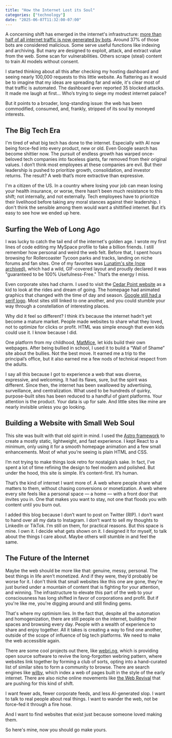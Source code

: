 ```yaml
---
title: "How the Internet Lost its Soul"
categories: ["technology"]
date: "2025-06-07T11:32:00-07:00"
---
```


A concerning shift has emerged in the internet's infrastructure: [more than half of all internet traffic is now generated by bots](<(https://www.securityweek.com/bot-traffic-surpasses-humans-online-driven-by-ai-and-criminal-innovation/)>). Around 37% of those bots are considered malicious. Some serve useful functions like indexing and archiving. But many are designed to exploit, attack, and extract value from the web. Some scan for vulnerabilities. Others scrape (steal) content to train AI models without consent.

I started thinking about all this after checking my hosting dashboard and seeing nearly 100,000 requests to this little website. As flattering as it would be to imagine that my ideas are spreading far and wide, it's clear most of that traffic is automated. The dashboard even reported 35 blocked attacks. It made me laugh at first... Who’s trying to siege my modest internet palace?

But it points to a broader, long-standing issue: the web has been commodified, consumed, and, frankly, stripped of its soul by moneyed interests.

## The Big Tech Era

I'm tired of what big tech has done to the internet. Especially with AI now being force-fed into every product, new or old. Even Google search has become shittier now. The pursuit of endless growth has warped once-beloved tech companies into faceless giants, far removed from their original values. I don’t think most employees at these companies are evil. But their leadership is pushed to prioritize growth, consolidation, and investor returns. The result? A web that’s more extractive than expressive.

I'm a citizen of the US. In a country where losing your job can mean losing your health insurance, or worse, there hasn’t been much resistance to this shift; not internally, and not externally. Tech employees have to prioritize their livelihood before taking any moral stances against their leadership. I don't think the sensible among them would want a shittified internet. But it’s easy to see how we ended up here.

## Surfing the Web of Long Ago

I was lucky to catch the tail end of the internet's golden age. I wrote my first lines of code editing my MySpace profile to fake a billion friends. I still remember how personal and weird the web felt. Before that, I spent hours browsing for Rollercoaster Tycoon parks and tracks, landing on niche forums and fan sites. One of my favorites was [Lunatim's site (now archived)](https://lunatim.rctspace.com/), which had a wild, GIF-covered layout and proudly declared it was "guaranteed to be 100% Usefulness-Free." That’s the energy I miss.

Even corporate sites had charm. I used to visit the [Cedar Point website](https://web.archive.org/web/20050827153641/https://www.cedarpoint.com/) as a kid to look at the rides and dream of going. The homepage had animated graphics that changed with the time of day and season. [Google still had a serif logo](https://www.webdesignmuseum.org/gallery/google-in-2006). Most sites still linked to one another, and you could stumble your way through a constellation of interesting places.

Why did it feel so different? I think it’s because the internet hadn’t yet become a mature market. People made websites to share what they loved, not to optimize for clicks or profit. HTML was simple enough that even kids could use it. I know because I did.

One platform from my childhood, [MatMice](https://en.wikipedia.org/wiki/Matmice), let kids build their own webpages. After being bullied in school, I used it to build a “Wall of Shame” site about the bullies. Not the best move. It earned me a trip to the principal’s office, but it also earned me a few nods of technical respect from the adults.

I say all this because I got to experience a web that was diverse, expressive, and welcoming. It had its flaws, sure, but the spirit was different. Since then, the internet has been swallowed by advertising, surveillance, and centralization. What used to be hundreds of quirky, purpose-built sites has been reduced to a handful of giant platforms. Your attention is the product. Your data is up for sale. And little sites like mine are nearly invisible unless you go looking.

## Building a Website with Small Web Soul

This site was built with that old spirit in mind. I used the [Astro framework](https://astro.build/) to create a mostly static, lightweight, and fast experience. I kept React to a minimum, only using it for a smooth homepage animation and a few small enhancements. Most of what you’re seeing is plain HTML and CSS.

I’m not trying to make things look retro for nostalgia’s sake. In fact, I’ve spent a lot of time refining the design to feel modern and polished. But under the hood, this site is simple. It’s content-first. It’s human.

That’s the kind of internet I want more of. A web where people share what matters to them, without chasing conversions or monetization. A web where every site feels like a personal space — a home — with a front door that invites you in. One that makes you want to stay, not one that floods you with content until you burn out.

I added this blog because I don’t want to post on Twitter (RIP). I don’t want to hand over all my data to Instagram. I don’t want to sell my thoughts to LinkedIn or TikTok. I’m still on them, for practical reasons. But this space is mine. I own it. I decide what gets shown on it. I designed it for myself, to talk about the things I care about. Maybe others will stumble in and feel the same.

## The Future of the Internet

Maybe the web should be more like that: genuine, messy, personal. The best things in life aren’t monetized. And if they were, they’d probably be worse for it. I don't think that small websites like this one are gone, they're just buried under a mountain of content that is fighting for your attention, and winning. The infrastructure to elevate this part of the web to your consciousness has long shifted in favor of corporations and profit. But if you're like me, you're digging around and still finding gems.

That's where my optimism lies. In the fact that, despite all the automation and homogenization, there are still people on the internet, building their spaces and browsing every day. People with a wealth of experience to share and enjoy together. All it takes is creating a way to find one another, outside of the scope of influence of big tech platforms. We need to make the web accessible again.

There are some cool projects out there, like [webri.ng](https://webri.ng/), which is providing open source software to revive the long-forgotten webring pattern, where websites link together by forming a club of sorts, opting into a hand-curated list of similar sites to form a community to browse. There are search engines like [wilby](https://wiby.me/), which index a web of pages built in the style of the early internet. There are also niche online movements like [the Web Revival](https://thoughts.melonking.net/guides/introduction-to-the-web-revival-1-what-is-the-web-revival) that are pushing for this kind of shift.

I want fewer ads, fewer corporate feeds, and less AI-generated slop. I want to talk to real people about real things. I want to wander the web, not be force-fed it through a fire hose.

And I want to find websites that exist just because someone loved making them.

So here's mine, now you should go make yours.
